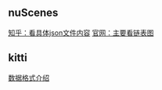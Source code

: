 ## nuScenes
[知乎：看具体json文件内容](https://zhuanlan.zhihu.com/p/549764492)
[官网：主要看链表图](https://www.nuscenes.org/nuscenes)


## kitti
[数据格式介绍](https://blog.csdn.net/weixin_51021488/article/details/126721296)
